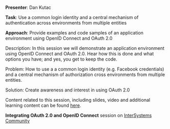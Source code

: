 **Presenter**: Dan Kutac

**Task**: Use a common login identity and a central mechanism of authentication across environments from multiple entities

**Approach**: Provide examples and code samples of an application environment using OpenID Connect and OAuth 2.0
 

Description: In this session we will demonstrate an application environment using OpenID Connect and OAuth 2.0. Hear how this is done and what options you have; and yes, you get to keep the code.

Problem: How to use a a common login identity (e.g. Facebook credentials) and a central mechanism of authorization cross environments from multiple entities.

Solution: Create awareness and interest in using OAuth 2.0

 

Content related to this session, including slides, video and additional learning content can be found [here](https://beta.learning.intersystems.com/course/view.php?id=75).

**Integrating OAuth 2.0 and OpenID Connect** session on [InterSystems Community](https://community.intersystems.com/post/global-summit-2016-integrating-oauth-20-and-openid-connect)
